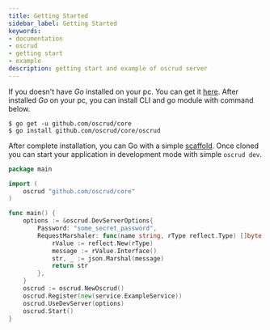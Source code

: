 ```yaml
---
title: Getting Started
sidebar_label: Getting Started
keywords:
- documentation
- oscrud
- getting start
- example
description: getting start and example of oscrud server
---
```


If you doesn't have *Go* installed on your pc. You can get it [here](https://golang.org/doc/install). After installed *Go* on your pc, you can install CLI and go module with command below.

```
$ go get -u github.com/oscrud/core
$ go install github.com/oscrud/core/oscrud
```

After complete installation, you can Go with a simple [scaffold](https://github.com/oscrud/scaffold). Once cloned you can start your application in development mode with simple `oscrud dev`. 

```go
package main

import (
	oscrud "github.com/oscrud/core"
)

func main() {
	options := &oscrud.DevServerOptions{
		Password: "some_secret_password",
		RequestMarshaler: func(name string, rType reflect.Type) []byte {
			rValue := reflect.New(rType)
			message := rValue.Interface()
			str, _ := json.Marshal(message)
			return str
		},
	}
	oscrud := oscrud.NewOscrud()
	oscrud.Register(new(service.ExampleService))
	oscrud.UseDevServer(options)
	oscrud.Start()
}
```